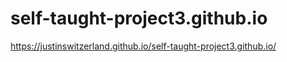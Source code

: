 # self-taught-project3.github.io
https://justinswitzerland.github.io/self-taught-project3.github.io/
